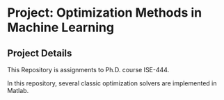 # Project: Optimization Methods in Machine Learning

## Project Details

This Repository is assignments to Ph.D. course ISE-444.

In this repository, several classic optimization solvers are implemented in Matlab.
